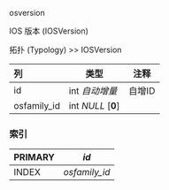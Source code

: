 osversion

IOS 版本 (IOSVersion)

拓扑 (Typology) >> IOSVersion



| 列          | 类型               | 注释   |
| :---------- | ------------------ | ------ |
| id          | int *自动增量*     | 自增ID |
| osfamily_id | int *NULL* [**0**] |        |

### 索引

| PRIMARY | *id*          |
| :------ | ------------- |
| INDEX   | *osfamily_id* |